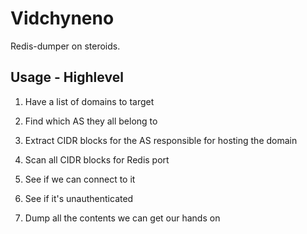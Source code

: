 # Vidchyneno

Redis-dumper on steroids.

## Usage - Highlevel

1. Have a list of domains to target

2. Find which AS they all belong to

3. Extract CIDR blocks for the AS responsible for hosting the domain

4. Scan all CIDR blocks for Redis port

5. See if we can connect to it

6. See if it's unauthenticated

7. Dump all the contents we can get our hands on

